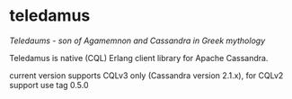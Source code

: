 teledamus
=========

_Teledaums - son of Agamemnon and Cassandra in Greek mythology_

Teledamus is native (CQL) Erlang client library for Apache Cassandra.

current version supports CQLv3 only (Cassandra version 2.1.x), for CQLv2 support use tag 0.5.0

